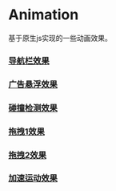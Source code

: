 # Animation
基于原生js实现的一些动画效果。

### [导航栏效果](https://gracekang.site/Animation/nav-bar.html)
### [广告悬浮效果](https://gracekang.site/Animation/ad.html)
### [碰撞检测效果](https://gracekang.site/Animation/collision.html)
### [拖拽1效果](https://gracekang.site/Animation/drafting_1.html)
### [拖拽2效果](https://gracekang.site/Animation/drafting_2.html)
### [加速运动效果](https://gracekang.site/Animation/running.html)